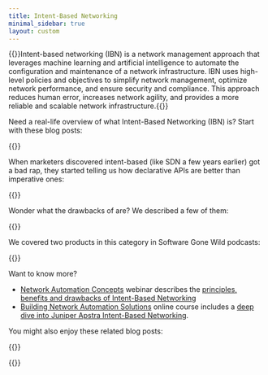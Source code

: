 ```yaml
---
title: Intent-Based Networking
minimal_sidebar: true
layout: custom
---
```

{{<quote source="Generated by ChatGPT in February 2023 (proving GIGO principle)">}}Intent-based networking (IBN) is a network management approach that leverages machine learning and artificial intelligence to automate the configuration and maintenance of a network infrastructure. IBN uses high-level policies and objectives to simplify network management, optimize network performance, and ensure security and compliance. This approach reduces human error, increases network agility, and provides a more reliable and scalable network infrastructure.{{</quote>}}

Need a real-life overview of what Intent-Based Networking (IBN) is? Start with these blog posts:

{{<series-listing tag="overview">}}

When marketers discovered intent-based (like SDN a few years earlier) got a bad rap, they started telling us how declarative APIs are better than imperative ones:

{{<series-listing tag="declarative" weight="1">}}

Wonder what the drawbacks of are? We described a few of them:

{{<series-listing tag="drawback" weight="1">}}

We covered two products in this category in Software Gone Wild podcasts:

{{<series-listing tag="podcast">}}

Want to know more?

- [Network Automation Concepts](https://www.ipspace.net/Network_Automation_Concepts) webinar describes the [principles, benefits and drawbacks of Intent-Based Networking](https://my.ipspace.net/bin/list?id=AutConcepts#INTENT)
- [Building Network Automation Solutions](https://www.ipspace.net/Building_Network_Automation_Solutions) online course includes a [deep dive into Juniper Apstra Intent-Based Networking](https://my.ipspace.net/bin/list?id=NetAutSol&module=9#APSTRA).

You might also enjoy these related blog posts:

{{<series-listing tag="related">}}

{{<series-listing title="Blog Posts I Forgot to Categorize" notag="yes">}}

